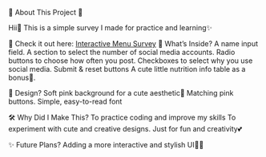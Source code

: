 🌸 About This Project 🌸

Hii💖 This is a simple survey I made for practice and learning✨

🔗 Check it out here: [Interactive Menu Survey](https://lome5.github.io/Interactive-Menu-Survey/)
💌 What’s Inside?
	A name input field.
	A section to select the number of social media accounts.
	Radio buttons to choose how often you post.
	Checkboxes to select why you use social media.
	Submit & reset buttons
	A cute little nutrition info table as a bonus🍓.

🎀 Design?
	Soft pink background for a cute aesthetic🎀
	Matching pink buttons.
	Simple, easy-to-read font 

🛠 Why Did I Make This?
	To practice coding and improve my skills
	To experiment with cute and creative designs.
	Just for fun and creativity💕

✨ Future Plans?
	 Adding a more interactive and stylish UI🎨💖

